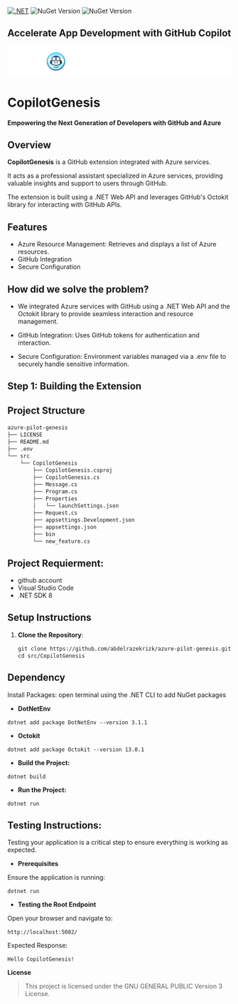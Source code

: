 [![.NET](https://github.com/abdelrazekrizk/azure-pilot-genesis/actions/workflows/dotnet.yml/badge.svg)](https://github.com/abdelrazekrizk/azure-pilot-genesis/actions/workflows/dotnet.yml)
![NuGet Version](https://img.shields.io/nuget/v/dotnetenv)
![NuGet Version](https://img.shields.io/nuget/v/octokit)

## Accelerate App Development with GitHub Copilot

<img src="./assest/full_width.png" width="1000"/>

# CopilotGenesis
#### Empowering the Next Generation of Developers with GitHub and Azure
## Overview
**CopilotGenesis** is a GitHub extension integrated with Azure services.<p>It acts as a professional assistant specialized in Azure services, providing valuable insights and support to users through GitHub.<p> The extension is built using a .NET Web API and leverages GitHub's Octokit library for interacting with GitHub APIs.

## Features
- Azure Resource Management: Retrieves and displays a list of Azure resources.
- GitHub Integration
- Secure Configuration

## How did we solve the problem?
- We integrated Azure services with GitHub using a .NET Web API and the Octokit library to provide seamless interaction and resource management.

- GitHub Integration: Uses GitHub tokens for authentication and interaction.

- Secure Configuration: Environment variables managed via a .env file to securely handle sensitive information.

## Step 1: Building the Extension
## Project Structure
```console
azure-pilot-genesis
├── LICENSE
├── README.md
├── .env
└── src
    └── CopilotGenesis
        ├── CopilotGenesis.csproj
        ├── CopilotGenesis.cs
        ├── Message.cs
        ├── Program.cs
        ├── Properties
        │   └── launchSettings.json
        ├── Request.cs
        ├── appsettings.Development.json
        ├── appsettings.json
        ├── bin
        └── new_feature.cs
```
## Project Requierment:
- github account
- Visual Studio Code
- .NET SDK 8
## Setup Instructions
1. **Clone the Repository**:
   ```console
   git clone https://github.com/abdelrazekrizk/azure-pilot-genesis.git
   cd src/CopilotGenesis
   ```
## Dependency
Install Packages: open terminal using the .NET CLI to add NuGet packages
- **DotNetEnv**
```console
dotnet add package DotNetEnv --version 3.1.1
```
- **Octokit**
```console
dotnet add package Octokit --version 13.0.1
```

- **Build the Project:**
```console
dotnet build
```
- **Run the Project:**
```console
dotnet run
```


## Testing Instructions:
Testing your application is a critical step to ensure everything is working as expected.

- **Prerequisites**

Ensure the application is running:
```console
dotnet run
```

- **Testing the Root Endpoint**

Open your browser and navigate to:
```
http://localhost:5082/
```
Expected Response:

```
Hello CopilotGenesis!
```


**License**
> This project is licensed under the GNU GENERAL PUBLIC Version 3 License.